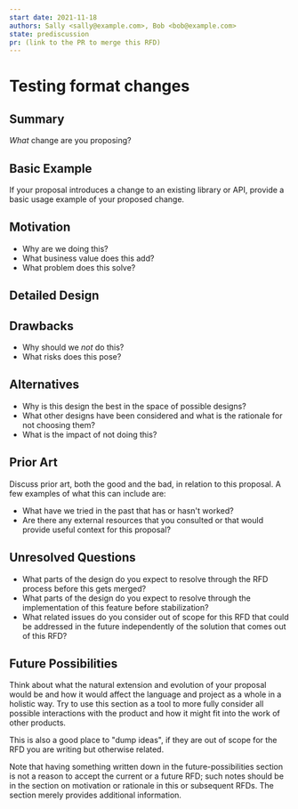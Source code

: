 ```yaml
---
start date: 2021-11-18
authors: Sally <sally@example.com>, Bob <bob@example.com>
state: prediscussion
pr: (link to the PR to merge this RFD)
---
```


# Testing format changes

## Summary

_What_ change are you proposing?

## Basic Example

If your proposal introduces a change to an existing library or API, provide a basic usage example of your proposed change.

## Motivation

- Why are we doing this?
- What business value does this add?
- What problem does this solve?

## Detailed Design

## Drawbacks

- Why should we _not_ do this?
- What risks does this pose?

## Alternatives

- Why is this design the best in the space of possible designs?
- What other designs have been considered and what is the rationale for not choosing them?
- What is the impact of not doing this?

## Prior Art

Discuss prior art, both the good and the bad, in relation to this proposal.
A few examples of what this can include are:

- What have we tried in the past that has or hasn't worked?
- Are there any external resources that you consulted or that would provide useful context for this proposal?

## Unresolved Questions

- What parts of the design do you expect to resolve through the RFD process before this gets merged?
- What parts of the design do you expect to resolve through the implementation of this feature before stabilization?
- What related issues do you consider out of scope for this RFD that could be addressed in the future independently of the solution that comes out of this RFD?

## Future Possibilities

Think about what the natural extension and evolution of your proposal would be and how it would affect the language and project as a whole in a holistic way. Try to use this section as a tool to more fully consider all possible interactions with the product and how it might fit into the work of other products.

This is also a good place to "dump ideas", if they are out of scope for the RFD you are writing but otherwise related.

Note that having something written down in the future-possibilities section is not a reason to accept the current or a future RFD; such notes should be in the section on motivation or rationale in this or subsequent RFDs. The section merely provides additional information.
